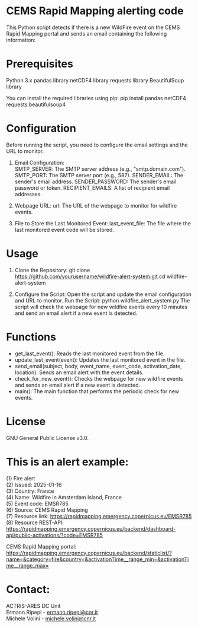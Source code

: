 # CEMS Rapid Mapping alerting code

This Python script detects if there is a new WildFire event on the CEMS Rapid Mapping portal and sends an email containing the following information:  

# Prerequisites
Python 3.x
pandas library
netCDF4 library
requests library
BeautifulSoup library  

You can install the required libraries using pip:
pip install pandas netCDF4 requests beautifulsoup4  

# Configuration
Before running the script, you need to configure the email settings and the URL to monitor.

1. Email Configuration:  
SMTP_SERVER: The SMTP server address (e.g., "smtp.domain.com").
SMTP_PORT: The SMTP server port (e.g., 587).
SENDER_EMAIL: The sender's email address.
SENDER_PASSWORD: The sender's email password or token.
RECIPIENT_EMAILS: A list of recipient email addresses.

2. Webpage URL:
url: The URL of the webpage to monitor for wildfire events.

3. File to Store the Last Monitored Event:
last_event_file: The file where the last monitored event code will be stored.

# Usage

1. Clone the Repository:
git clone https://github.com/yourusername/wildfire-alert-system.git
cd wildfire-alert-system

2. Configure the Script: Open the script and update the email configuration and URL to monitor.
Run the Script:
python wildfire_alert_system.py
The script will check the webpage for new wildfire events every 10 minutes and send an email alert if a new event is detected.

# Functions
- get_last_event(): Reads the last monitored event from the file.
- update_last_event(event): Updates the last monitored event in the file.
- send_email(subject, body, event_name, event_code, activation_date, location): Sends an email alert with the event details.
- check_for_new_event(): Checks the webpage for new wildfire events and sends an email alert if a new event is detected.
- main(): The main function that performs the periodic check for new events.

# License
GNU General Public License v3.0.

# This is an alert example:

(1) Fire alert  
(2) Issued: 2025-01-16  
(3) Country: France  
(4) Name: Wildfire in Amsterdam Island, France  
(5) Event code: EMSR785  
(6) Source: CEMS Rapid Mapping  
(7) Resource link: https://rapidmapping.emergency.copernicus.eu/EMSR785  
(8) Resource REST-API: https://rapidmapping.emergency.copernicus.eu/backend/dashboard-api/public-activations/?code=EMSR785  

CEMS Rapid Mapping portal: https://rapidmapping.emergency.copernicus.eu/backend/staticlist/?name=&category=fire&country=&activationTime__range_min=&activationTime__range_max=

# Contact:  
ACTRIS-ARES DC Unit  
Ermann Ripepi - ermann.ripepi@cnr.it  
Michele Volini - michele.volini@cnr.it
